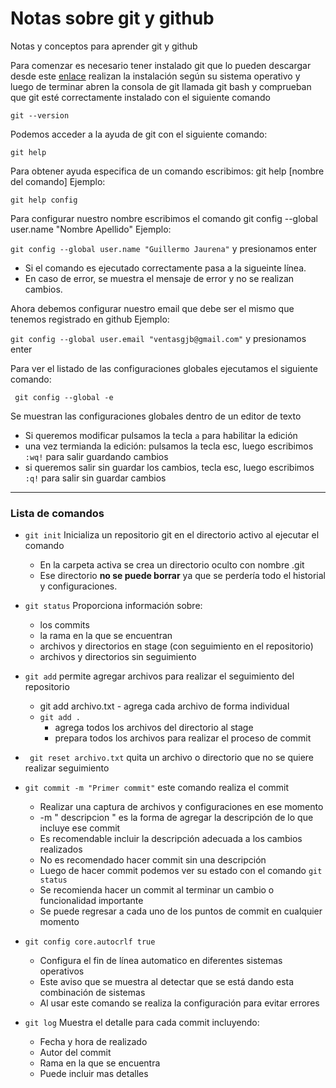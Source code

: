 # Notas sobre git y github
Notas y conceptos para aprender git y github

Para comenzar es necesario tener instalado git que lo pueden descargar desde este [enlace](https://git-scm.com/downloads) 
realizan la instalación según su sistema operativo y luego de terminar abren la consola de git llamada git bash
y comprueban que git esté correctamente instalado con el siguiente comando

` git --version `

Podemos acceder a la ayuda de git con el siguiente comando:

` git help `

Para obtener ayuda especifica de un comando escribimos: git help [nombre del comando]
Ejemplo:

` git help config `

Para configurar nuestro nombre escribimos el comando git config --global user.name "Nombre Apellido"
Ejemplo:

` git config --global user.name "Guillermo Jaurena" ` y presionamos enter

- Si el comando es ejecutado correctamente pasa a la sigueinte línea.
- En caso de error, se muestra el mensaje de error y no se realizan cambios.

Ahora debemos configurar nuestro email que debe ser el mismo que tenemos registrado en github
Ejemplo: 

` git config --global user.email "ventasgjb@gmail.com" ` y presionamos enter

Para ver el listado de las configuraciones globales ejecutamos el siguiente comando:

` git config --global -e`

Se muestran las configuraciones globales dentro de un editor de texto
- Si queremos modificar pulsamos la tecla ` a ` para habilitar la edición
- una vez termianda la edición: pulsamos la tecla esc, luego escribimos `:wq!` para salir guardando cambios
- si queremos salir sin guardar los cambios, tecla esc, luego escribimos `:q!` para salir sin guardar cambios

---
### Lista de comandos

- ` git init ` Inicializa un repositorio git en el directorio activo al ejecutar el comando
  -  En la carpeta activa se crea un directorio oculto con nombre .git
  -  Ese directorio **no se puede borrar** ya que se perdería todo el historial y configuraciones.
 
- ` git status ` Proporciona información sobre:
    - los commits
    - la rama en la que se encuentran
    - archivos y directorios en stage (con seguimiento en el repositorio)
    - archivos y directorios sin seguimiento

- ` git add ` permite agregar archivos para realizar el seguimiento del repositorio
    - git add archivo.txt - agrega cada archivo de forma individual
    - ` git add . `
      - agrega todos los archivos del directorio al stage
      - prepara todos los archivos para realizar el proceso de commit

- ` git reset archivo.txt` quita un archivo o directorio que no se quiere realizar seguimiento
-  ` git commit -m "Primer commit" ` este comando realiza el commit
    - Realizar una captura de archivos y configuraciones en ese momento
    - -m " descripcion " es la forma de agregar la descripción de lo que incluye ese commit
    - Es recomendable incluir la descripción adecuada a los cambios realizados
    - No es recomendado hacer commit sin una descripción
    - Luego de hacer commit podemos ver su estado con el comando ` git status `
    - Se recomienda hacer un commit al terminar un cambio o funcionalidad importante
    - Se puede regresar a cada uno de los puntos de commit en cualquier momento

- ` git config core.autocrlf true `
    - Configura el fin de línea automatico en diferentes sistemas operativos
    - Este aviso que se muestra al detectar que se está dando esta combinación de sistemas
    - Al usar este comando se realiza la configuración para evitar errores

- ` git log ` Muestra el detalle para cada commit incluyendo: 
    - Fecha y hora de realizado
    - Autor del commit
    - Rama en la que se encuentra
    - Puede incluir mas detalles


  


